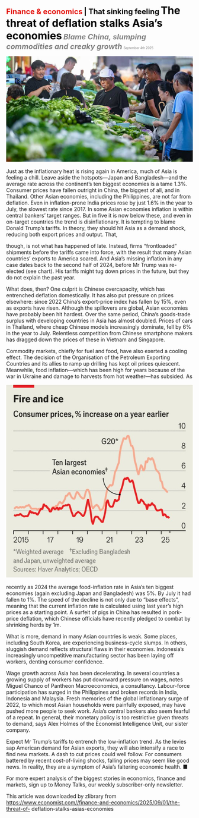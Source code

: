 <span style="color:#E3120B; font-size:14.9pt; font-weight:bold;">Finance & economics</span> <span style="color:#000000; font-size:14.9pt; font-weight:bold;">| That sinking feeling</span>
<span style="color:#000000; font-size:21.0pt; font-weight:bold;">The threat of deflation stalks Asia’s economies</span>
<span style="color:#808080; font-size:14.9pt; font-weight:bold; font-style:italic;">Blame China, slumping commodities and creaky growth</span>
<span style="color:#808080; font-size:6.2pt;">September 4th 2025</span>

![](../images/062_The_threat_of_deflation_stalks_Asias_economies/p0254_img01.jpeg)

Just as the inflationary heat is rising again in America, much of Asia is feeling a chill. Leave aside the hotspots—Japan and Bangladesh—and the average rate across the continent’s ten biggest economies is a tame 1.3%. Consumer prices have fallen outright in China, the biggest of all, and in Thailand. Other Asian economies, including the Philippines, are not far from deflation. Even in inflation-prone India prices rose by just 1.6% in the year to July, the slowest rate since 2017. In some Asian economies inflation is within central bankers’ target ranges. But in five it is now below these, and even in on-target countries the trend is disinflationary. It is tempting to blame Donald Trump’s tariffs. In theory, they should hit Asia as a demand shock, reducing both export prices and output. That,

though, is not what has happened of late. Instead, firms “frontloaded” shipments before the tariffs came into force, with the result that many Asian countries’ exports to America soared. And Asia’s missing inflation in any case dates back to the second half of 2024, before Mr Trump was re-elected (see chart). His tariffs might tug down prices in the future, but they do not explain the past year.

What does, then? One culprit is Chinese overcapacity, which has entrenched deflation domestically. It has also put pressure on prices elsewhere: since 2022 China’s export-price index has fallen by 15%, even as exports have risen. Although the spillovers are global, Asian economies have probably been hit hardest. Over the same period, China’s goods-trade surplus with developing countries in Asia has almost doubled. Prices of cars in Thailand, where cheap Chinese models increasingly dominate, fell by 6% in the year to July. Relentless competition from Chinese smartphone makers has dragged down the prices of these in Vietnam and Singapore.

Commodity markets, chiefly for fuel and food, have also exerted a cooling effect. The decision of the Organisation of the Petroleum Exporting Countries and its allies to ramp up drilling has kept oil prices quiescent. Meanwhile, food inflation—which has been high for years because of the war in Ukraine and damage to harvests from hot weather—has subsided. As

![](../images/062_The_threat_of_deflation_stalks_Asias_economies/p0255_img01.jpeg)

recently as 2024 the average food-inflation rate in Asia’s ten biggest economies (again excluding Japan and Bangladesh) was 5%. By July it had fallen to 1%. The speed of the decline is not only due to “base effects”, meaning that the current inflation rate is calculated using last year’s high prices as a starting point. A surfeit of pigs in China has resulted in pork- price deflation, which Chinese officials have recently pledged to combat by shrinking herds by 1m.

What is more, demand in many Asian countries is weak. Some places, including South Korea, are experiencing business-cycle slumps. In others, sluggish demand reflects structural flaws in their economies. Indonesia’s increasingly uncompetitive manufacturing sector has been laying off workers, denting consumer confidence.

Wage growth across Asia has been decelerating. In several countries a growing supply of workers has put downward pressure on wages, notes Miguel Chanco of Pantheon Macroeconomics, a consultancy. Labour-force participation has surged in the Philippines and broken records in India, Indonesia and Malaysia. Fresh memories of the global inflationary surge of 2022, to which most Asian households were painfully exposed, may have pushed more people to seek work. Asia’s central bankers also seem fearful of a repeat. In general, their monetary policy is too restrictive given threats to demand, says Alex Holmes of the Economist Intelligence Unit, our sister company.

Expect Mr Trump’s tariffs to entrench the low-inflation trend. As the levies sap American demand for Asian exports, they will also intensify a race to find new markets. A dash to cut prices could well follow. For consumers battered by recent cost-of-living shocks, falling prices may seem like good news. In reality, they are a symptom of Asia’s faltering economic health. ■

For more expert analysis of the biggest stories in economics, finance and markets, sign up to Money Talks, our weekly subscriber-only newsletter.

This article was downloaded by zlibrary from https://www.economist.com//finance-and-economics/2025/09/01/the-threat-of- deflation-stalks-asias-economies